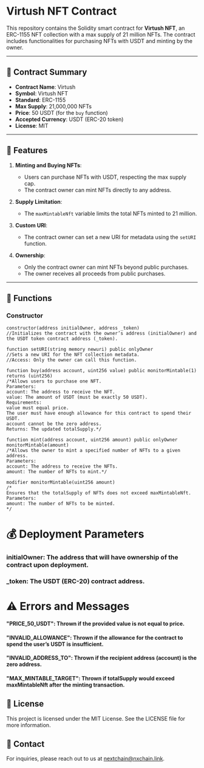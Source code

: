 # Virtush NFT Contract

This repository contains the Solidity smart contract for **Virtush NFT**, an ERC-1155 NFT collection with a max supply of 21 million NFTs. The contract includes functionalities for purchasing NFTs with USDT and minting by the owner.

---

## 📄 Contract Summary

- **Contract Name**: Virtush
- **Symbol**: Virtush NFT
- **Standard**: ERC-1155
- **Max Supply**: 21,000,000 NFTs
- **Price**: 50 USDT (for the `buy` function)
- **Accepted Currency**: USDT (ERC-20 token)
- **License**: MIT

---

## 🚀 Features

1. **Minting and Buying NFTs**:
   - Users can purchase NFTs with USDT, respecting the max supply cap.
   - The contract owner can mint NFTs directly to any address.

2. **Supply Limitation**:
   - The `maxMintableNft` variable limits the total NFTs minted to 21 million.

3. **Custom URI**:
   - The contract owner can set a new URI for metadata using the `setURI` function.

4. **Ownership**:
   - Only the contract owner can mint NFTs beyond public purchases.
   - The owner receives all proceeds from public purchases.

---

## 📘 Functions

### Constructor

```solidity
constructor(address initialOwner, address _token)
//Initializes the contract with the owner’s address (initialOwner) and the USDT token contract address (_token).

function setURI(string memory newuri) public onlyOwner
//Sets a new URI for the NFT collection metadata.
//Access: Only the owner can call this function.

function buy(address account, uint256 value) public monitorMintable(1) returns (uint256)
/*Allows users to purchase one NFT.
Parameters:
account: The address to receive the NFT.
value: The amount of USDT (must be exactly 50 USDT).
Requirements:
value must equal price.
The user must have enough allowance for this contract to spend their USDT.
account cannot be the zero address.
Returns: The updated totalSupply.*/

function mint(address account, uint256 amount) public onlyOwner monitorMintable(amount)
/*Allows the owner to mint a specified number of NFTs to a given address.
Parameters:
account: The address to receive the NFTs.
amount: The number of NFTs to mint.*/

modifier monitorMintable(uint256 amount)
/*
Ensures that the totalSupply of NFTs does not exceed maxMintableNft.
Parameters:
amount: The number of NFTs to be minted.
*/
````
# 💰 Deployment Parameters
### initialOwner: The address that will have ownership of the contract upon deployment.
### _token: The USDT (ERC-20) contract address.

# ⚠️ Errors and Messages
#### "PRICE_50_USDT": Thrown if the provided value is not equal to price.
#### "INVALID_ALLOWANCE": Thrown if the allowance for the contract to spend the user’s USDT is insufficient.
#### "INVALID_ADDRESS_TO": Thrown if the recipient address (account) is the zero address.
#### "MAX_MINTABLE_TARGET": Thrown if totalSupply would exceed maxMintableNft after the minting transaction.

## 📄 License
This project is licensed under the MIT License. See the LICENSE file for more information.

## 📧 Contact
For inquiries, please reach out to us at nextchain@nxchain.link.

